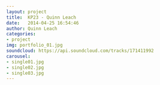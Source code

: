 ```yaml
---
layout: project
title:  KP23 - Quinn Leach
date:   2014-04-25 16:54:46
author: Quinn Leach
categories:
- project
img: portfolio_01.jpg
soundcloud: https://api.soundcloud.com/tracks/171411992
carousel:
- single01.jpg
- single02.jpg
- single03.jpg
---
```

